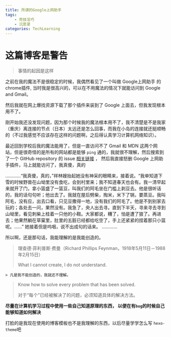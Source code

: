```yaml
---
title: 所谓的Google上网助手
tags: 
    - 奇技淫巧
    - 沉思录
categories: TechLearning
---
```


# 这篇博客是警告
> 事情的起因是这样

之前在我的魔法不是很稳定的时候，我偶然看见了一个叫做 Google上网助手 的 chrome插件, 当时我是很高兴的，可以在不用魔法的情况下就能访问到 Google and Gmail。

然后我就在网上爆找资源下载了那个插件来装到了 Google 上面去，但我发现根本用不了。

刚开始我还没发现问题，因为那个时候我的魔法根本用不了，我不清楚是不是我家（重庆）离连接的节点（日本）太远还是怎么回事，而我在小岛的连接就还挺顺畅的（不过我感觉不应该存在这样的问题啊，之后得认真学习计算机网络知识）。

最近回到学校后我的魔法能用了，但是一直访问不了 Gmail 和 MDN 这两个网站，但是很奇怪的是所有的网站都是能够 `ping` 通的，我就很不理解，然后搜索到了一个 GitHub repository 的 issue [相关链接](https://github.com/shadowsocks/shadowsocks-windows/issues/2906) ， 然后我直接怒删 Google 上网助手插件，马上就能访问了，我真傻，真的

…………“我真傻，真的，”祥林嫂抬起她没有神采的眼睛来，接着说。“我单知道下雪的时候野兽在山坳里没有食吃，会到村里来；我不知道春天也会有。我一清早起来就开了门，拿小篮盛了一篮豆，叫我们的阿毛坐在门槛上剥豆去。他是很听话的，我的话句句听；他出去了。我就在屋后劈柴，掏米，米下了锅，要蒸豆。我叫阿毛，没有应，出去口看，只见豆撒得一地，没有我们的阿毛了。他是不到别家去玩的；各处去一问，果然没有。我急了，央人出去寻。直到下半天，寻来寻去寻到山坳里，看见刺柴上桂着一只他的小鞋。大家都说，糟了，怕是遭了狼了。再进去；他果然躺在草窠里，肚里的五脏已经都给吃空了，手上还紧紧的捏着那只小篮呢。……” 她接着但是呜咽，说不出成句的话来。 …………

所以啊，还是那句话，我能理解的是我能创造的。
> 理查德·菲利普斯·费曼（Richard Phillips Feynman，1918年5月11日－1988年2月15日）
> 
> What I cannot create, I do not understand.
>
    > 凡是我不能创造的，我就还不理解。
>
> Know how to solve every problem that has been solved. 
> 
> 对于“每个”已经被解决了的问题，必须知道具体的解决方法。

**尽量在计算机学习过程中使用一些自己知道原理的东西， 以便在有`bug`的时候自己能够知道如何解决**

打脸的是我现在使用的博客模板也不是我理解的东西，以后尽量学学怎么写 `hexo-theme`吧